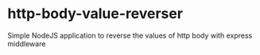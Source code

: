# http-body-value-reverser
Simple NodeJS application to reverse the values of http body with express middleware
